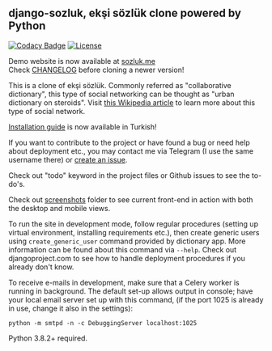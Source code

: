 ﻿## django-sozluk, ekşi sözlük clone powered by Python
[![Codacy Badge](https://api.codacy.com/project/badge/Grade/6c2a34dfbd184f139cd32f8f622d4002)](https://www.codacy.com/manual/realsuayip/django-sozluk?utm_source=github.com&amp;utm_medium=referral&amp;utm_content=realsuayip/django-sozluk&amp;utm_campaign=Badge_Grade)
[![License](https://img.shields.io/badge/License-BSD%203--Clause-blue.svg)](LICENSE)

Demo website is now available at [sozluk.me](https://sozluk.me/) \
Check [CHANGELOG](CHANGELOG) before cloning a newer version!

This is a clone of ekşi sözlük. Commonly referred as "collaborative dictionary",
this type of social networking can be thought as "urban dictionary on steroids". Visit
[this Wikipedia article](https://en.wikipedia.org/wiki/Ek%C5%9Fi_S%C3%B6zl%C3%BCk) to learn more about
this type of social network.

[Installation guide](docs/turkish/installation.md) is now available in Turkish!

If you want to contribute to the project or have found a bug
or need help about deployment etc., you may contact me via
Telegram (I use the same username there) or [create an issue](https://github.com/realsuayip/django-sozluk/issues/new).

Check out "todo" keyword in the project files or Github issues to see the to-do's.

Check out [screenshots](screenshots) folder to see current front-end in action with both the desktop and mobile views.
   
To run the site in development mode, follow regular procedures (setting up virtual environment, installing requirements etc.),
then create generic users using `create_generic_user` command provided by dictionary app. More information can be found
about this command via `--help`. Check out djangoproject.com to see how to handle deployment procedures if you already don't know. 

To receive e-mails in development, make sure that a Celery worker is running in background. The default set-up allows output in console; have your local email server set up with this command, (if the port 1025 is already in use, change it also in the settings):

    python -m smtpd -n -c DebuggingServer localhost:1025

Python 3.8.2+ required.
